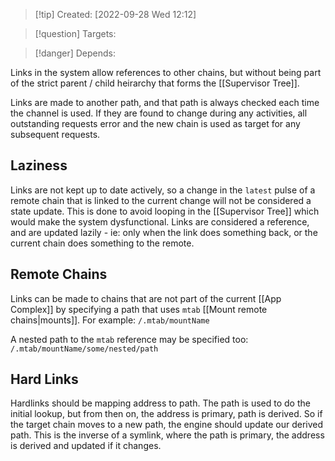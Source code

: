 >[!tip] Created: [2022-09-28 Wed 12:12]

>[!question] Targets: 

>[!danger] Depends: 

Links in the system allow references to other chains, but without being part of the strict parent / child heirarchy that forms the [[Supervisor Tree]].

Links are made to another path, and that path is always checked each time the channel is used.  If they are found to change during any activities, all outstanding requests error and the new chain is used as target for any subsequent requests.

## Laziness
Links are not kept up to date actively, so a change in the `latest` pulse of a remote chain that is linked to the current change will not be considered a state update.  This is done to avoid looping in the [[Supervisor Tree]] which would make the system dysfunctional.  Links are considered a reference, and are updated lazily - ie: only when the link does something back, or the current chain does something to the remote.

## Remote Chains
Links can be made to chains that are not part of the current [[App Complex]] by specifying a path that uses `mtab` [[Mount remote chains|mounts]].  For example: `/.mtab/mountName`

A nested path to the `mtab` reference may be specified too: `/.mtab/mountName/some/nested/path`

## Hard Links
Hardlinks should be mapping address to path.  The path is used to do the initial lookup, but from then on, the address is primary, path is derived.  So if the target chain moves to a new path, the engine should update our derived path.  This is the inverse of a symlink, where the path is primary, the address is derived and updated if it changes.


